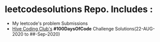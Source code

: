 # leetcodesolutions Repo. Includes :
  * My leetcode's problem Submissions
  * [Hive Coding Club's](https://github.com/hive-jamia 'hive-jamia
') **#100DaysOfCode** Challenge Solutions(22-AUG-2020 to ##-Sep-2020)
